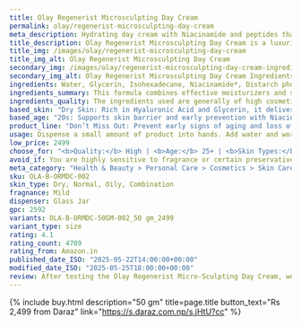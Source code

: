 ```yaml
---
title: Olay Regenerist Microsculpting Day Cream
permalink: olay/regenerist-microsculpting-day-cream
meta_description: Hydrating day cream with Niacinamide and peptides that visibly firms and smooths skin, reducing fine lines for a youthful glow.
title_description: Olay Regenerist Microsculpting Day Cream is a luxurious, fast-absorbing moisturizer formulated to visibly firm, plump, and hydrate the skin. Infused with powerful ingredients like Niacinamide (Vitamin B3), Hyaluronic Acid, and Amino-Peptides, it penetrates deep into skin layers to improve elasticity and reduce the appearance of fine lines and wrinkles. Ideal for daily use, this non-greasy cream strengthens the skin barrier while delivering a lifted, more sculpted look. Perfect for anyone seeking youthful, radiant skin with long-lasting hydration.
title_img: /images/olay/regenerist-microsculpting-day-cream
title_img_alt: Olay Regenerist Microsculpting Day Cream
secondary_img: /images/olay/regenerist-microsculpting-day-cream-ingredients-label
secondary_img_alt: Olay Regenerist Microsculpting Day Cream Ingredients Label
ingredients: Water, Glycerin, Isohexadecane, Niacinamide*, Distarch phosphate, Isopropyl isostearate, Dimethicone, Panthenol**, Palmitoyl pentapeptide-4***, Sodium hyaluronate^, Caprylic/capric triglyceride, Ethylhexylglycerin, Hydroxyacetophenone, Dimethiconol, Cetearyl glucoside, Cetearyl alcohol, Stearic acid, Palmitic acid, Stearyl alcohol, Cetyl alcohol, Behenyl alcohol, Disodium EDTA, Sodium acrylates copolymer, PEG-100 stearate, Titanium dioxide, Mica, Phenoxyethanol, Fragrance.
ingredients_summary: This formula combines effective moisturizers and skin-repairing agents like Glycerin, Panthenol, and Sodium Hyaluronate to hydrate and soothe the skin. Niacinamide helps improve skin tone, texture, and barrier function, while Palmitoyl Pentapeptide-4 supports anti-aging by stimulating collagen production. Emollients like Isohexadecane and Dimethicone create a smooth, soft finish and help lock in moisture. The inclusion of fatty alcohols (Cetearyl, Cetyl, Stearyl, Behenyl) adds skin-conditioning benefits and enhances texture. The formula also contains titanium dioxide and mica for a subtle brightening effect, and fragrance for a pleasant scent.
ingredients_quality: The ingredients used are generally of high cosmetic grade, focusing on hydration, barrier support, and anti-aging. Actives like Niacinamide, Palmitoyl Pentapeptide-4, and Sodium Hyaluronate are well-researched and effective. Panthenol adds calming properties, making the formula suitable for mildly sensitive skin. Emollients and stabilizers are skin-friendly, though some users with very sensitive or reactive skin may prefer fragrance-free variants due to the presence of fragrance and phenoxyethanol, which can be irritating to a small percentage of users. Overall, it is a balanced, science-backed formulation suitable for daily use by most skin types.
based_skin: "Dry Skin: Rich in Hyaluronic Acid and Glycerin, it delivers intense hydration and helps improve skin elasticity throughout the day. <br />Oily Skin: Lightweight and non-comedogenic. Absorbs quickly without leaving a greasy residue, making it ideal for oil-prone skin. <br />Combination Skin: Balances moisture across the face—hydrates dry patches while controlling shine in oily areas. <br />Sensitive Skin: Contains soothing ingredients like Panthenol and Niacinamide to calm skin. Fragrance may be present, so patch test is advised. <br />"
based_age: "20s: Supports skin barrier and early prevention with Niacinamide and hydration boosters. <br />30s: Targets first signs of aging—fine lines, dullness, and loss of firmness. <br />40s+: Visibly firms and plumps mature skin, reducing wrinkles and improving elasticity. <br />50s+: Deeply hydrates and smooths deeper wrinkles, promoting a lifted, sculpted look. <br />"
product_line: "Don’t Miss Out: Prevent early signs of aging and loss of firmness before they deepen—start moisturizing now to keep skin youthful and resilient."
usage: Dispense a small amount of product into hands. Add water and work into lather. Massage gently onto face and neck. Rinse thoroughly.
low_price: 2499
choose_for: "<b>Quality:</b> High | <b>Age:</b> 25+ | <b>Skin Types:</b> Dry, Normal, Oily, Combination | <b>Effective For:</b> Fine lines, Wrinkles, Firmness, Hydration"
avoid_if: You are highly sensitive to fragrance or certain preservatives like Phenoxyethanol—patch test recommended. <br />
meta_category: "Health & Beauty > Personal Care > Cosmetics > Skin Care > Lotion & Moisturizer"
sku: OLA-B-ORMDC-002
skin_type: Dry, Normal, Oily, Combination
fragnance: Mild
dispenser: Glass Jar
gpc: 2592
variants: OLA-B-ORMDC-50GM-002_50 gm_2499
variant_type: size
rating: 4.1
rating_count: 4709
rating_from: Amazon.in
published_date_ISO: "2025-05-22T14:00:00+00:00"
modified_date_ISO: "2025-05-25T18:00:00+00:00"
review: After testing the Olay Regenerist Micro-Sculpting Day Cream, we found it to be a versatile daily moisturizer that combines hydration with anti-aging benefits. Formulated with key ingredients like niacinamide (vitamin B3), palmitoyl pentapeptide-4, and hyaluronic acid, this cream works to improve skin elasticity, reduce the appearance of fine lines, and enhance overall skin texture. The inclusion of SPF 30 provides essential sun protection, making it suitable for daytime use. Its lightweight, non-greasy texture absorbs quickly, allowing for seamless application under makeup. Users have reported noticeable improvements in skin firmness and hydration within a few weeks of consistent use. However, individuals with sensitive skin may want to perform a patch test, as some have noted mild irritation. For optimal results, apply the cream evenly to the face and neck each morning after cleansing. Overall, this day cream offers a balanced approach to daily skincare, providing both moisture and protection against environmental stressors.
---
```

{% include buy.html description="50 gm" title=page.title button_text="Rs 2,499 from Daraz" link="https://s.daraz.com.np/s.jHtU?cc" %}